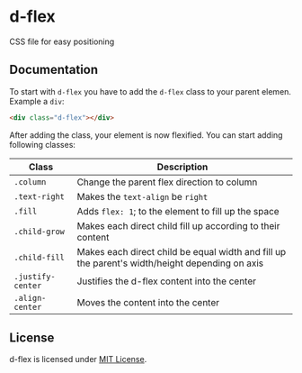 # d-flex

CSS file for easy positioning

## Documentation

To start with `d-flex` you have to add the `d-flex` class to your parent elemen. Example a `div`:

```html
<div class="d-flex"></div>
```

After adding the class, your element is now flexified. You can start adding following classes:

| Class             | Description                                                                                    |
| ----------------- | ---------------------------------------------------------------------------------------------- |
| `.column`         | Change the parent flex direction to column                                                     |
| `.text-right`     | Makes the `text-align` be `right`                                                              |
| `.fill`           | Adds `flex: 1`; to the element to fill up the space                                            |
| `.child-grow`     | Makes each direct child fill up according to their content                                     |
| `.child-fill`     | Makes each direct child be equal width and fill up the parent's width/height depending on axis |
| `.justify-center` | Justifies the d-flex content into the center                                                   |
| `.align-center`   | Moves the content into the center                                                              |

## License 

d-flex is licensed under [MIT License](https://github.com/Nacaulius/d-flex/blob/master/LICENSE).